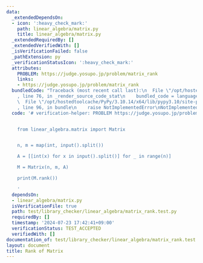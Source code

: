 ```yaml
---
data:
  _extendedDependsOn:
  - icon: ':heavy_check_mark:'
    path: linear_algebra/matrix.py
    title: linear_algebra/matrix.py
  _extendedRequiredBy: []
  _extendedVerifiedWith: []
  _isVerificationFailed: false
  _pathExtension: py
  _verificationStatusIcon: ':heavy_check_mark:'
  attributes:
    PROBLEM: https://judge.yosupo.jp/problem/matrix_rank
    links:
    - https://judge.yosupo.jp/problem/matrix_rank
  bundledCode: "Traceback (most recent call last):\n  File \"/opt/hostedtoolcache/PyPy/3.10.14/x64/lib/pypy3.10/site-packages/onlinejudge_verify/documentation/build.py\"\
    , line 76, in _render_source_code_stat\n    bundled_code = language.bundle(\n\
    \  File \"/opt/hostedtoolcache/PyPy/3.10.14/x64/lib/pypy3.10/site-packages/onlinejudge_verify/languages/python.py\"\
    , line 96, in bundle\n    raise NotImplementedError\nNotImplementedError\n"
  code: '# verification-helper: PROBLEM https://judge.yosupo.jp/problem/matrix_rank


    from linear_algebra.matrix import Matrix


    n, m = map(int, input().split())

    A = [[int(x) for x in input().split()] for _ in range(n)]

    M = Matrix(n, m, A)

    print(M.rank())

    '
  dependsOn:
  - linear_algebra/matrix.py
  isVerificationFile: true
  path: test/library_checker/linear_algebra/matrix_rank.test.py
  requiredBy: []
  timestamp: '2024-07-23 17:42:41+09:00'
  verificationStatus: TEST_ACCEPTED
  verifiedWith: []
documentation_of: test/library_checker/linear_algebra/matrix_rank.test.py
layout: document
title: Rank of Matrix
---
```

